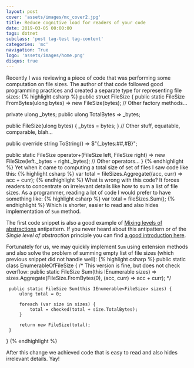 ```yaml
---
layout: post
cover: 'assets/images/mc_cover2.jpg'
title: Reduce cognitive load for readers of your code
date: 2019-03-05 00:00:00
tags: dotnet
subclass: 'post tag-test tag-content'
categories: 'mc'
navigation: True
logo: 'assets/images/home.png'
disqus: true
---
```


Recently I was reviewing a piece of code that was performing
some computation on file sizes. The author of that code
followed good programming practices and created a separate
type for representing file sizes:
{% highlight csharp %}
public struct FileSize {
   public static FileSize FromBytes(ulong bytes)
       => new FileSize(bytes);
   // Other factory methods...
   
   private ulong _bytes;
   public ulong TotalBytes
       => _bytes;
   
   public FileSize(ulong bytes) {
       _bytes = bytes;
   }
   // Other stuff, equatable, comparable, blah...
   
   public override string ToString()
       => $"{_bytes:##,#B}";
   
   public static FileSize operator+(FileSize left, FileSize right)
       => new FileSize(left._bytes + right._bytes);
   // Other operators...
}
{% endhighlight %}
Yet when it came to computing a total size of set of files I saw
code like this:
{% highlight csharp %}
var total = fileSizes.Aggregate((acc, curr) => acc + curr);
{% endhighlight %}
What is wrong with this code?
It forces readers to concentrate on irrelevant details like how
to sum a list of file sizes. As a programmer, reading a lot
of code I would prefer to have something like:
{% highlight csharp %}
var total = fileSizes.Sum();
{% endhighlight %}
Which is shorter, easier to read and also hides implementation
of `Sum` method. 

The first code snippet is also a good example of 
[Mixing levels of abstractions](http://wiki.c2.com/?MixingLevels)
antipattern. If you never heard about this antipattern or
of the _Single level of abstraction_ principle you can find
[a good introduction here](http://principles-wiki.net/principles:single_level_of_abstraction).

Fortunately for us, we may quickly implement `Sum` 
using extension methods and also solve the problem
of summing empty list of file sizes (which previous snippet did not
handle well):
{% highlight csharp %}
public static class EnumerableOfFileSize {
     /* This version is fine, but does not check overflow:
     public static FileSize Sum(this IEnumerable<FileSize> sizes)
         => sizes.Aggregate(FileSize.FromBytes(0), 
                            (acc, curr) => acc + curr);
     */

     public static FileSize Sum(this IEnumerable<FileSize> sizes) {
         ulong total = 0;

         foreach (var size in sizes) {
             total = checked(total + size.TotalBytes);
         }

         return new FileSize(total);
     }
 }
{% endhighlight %}

After this change we achieved code that is easy to read and
also hides irrelevant details. Yay!

